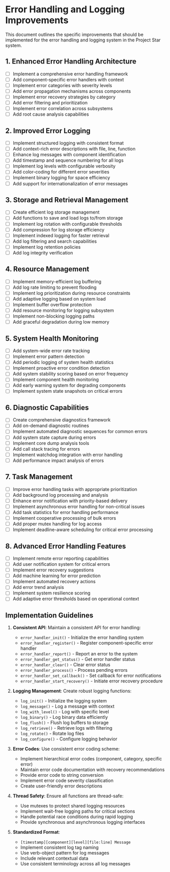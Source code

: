 # Error Handling and Logging Improvements

This document outlines the specific improvements that should be implemented for the error handling and logging system in the Project Star system.

## 1. Enhanced Error Handling Architecture

- [ ] Implement a comprehensive error handling framework
- [ ] Add component-specific error handlers with context
- [ ] Implement error categories with severity levels
- [ ] Add error propagation mechanisms across components
- [ ] Implement error recovery strategies by category
- [ ] Add error filtering and prioritization
- [ ] Implement error correlation across subsystems
- [ ] Add root cause analysis capabilities

## 2. Improved Error Logging

- [ ] Implement structured logging with consistent format
- [ ] Add context-rich error descriptions with file, line, function
- [ ] Enhance log messages with component identification
- [ ] Add timestamp and sequence numbering for all logs
- [ ] Implement log levels with configurable verbosity
- [ ] Add color-coding for different error severities
- [ ] Implement binary logging for space efficiency
- [ ] Add support for internationalization of error messages

## 3. Storage and Retrieval Management

- [ ] Create efficient log storage management
- [ ] Add functions to save and load logs to/from storage
- [ ] Implement log rotation with configurable thresholds
- [ ] Add compression for log storage efficiency
- [ ] Implement indexed logging for faster retrieval
- [ ] Add log filtering and search capabilities
- [ ] Implement log retention policies
- [ ] Add log integrity verification

## 4. Resource Management

- [ ] Implement memory-efficient log buffering
- [ ] Add log rate limiting to prevent flooding
- [ ] Implement log prioritization during resource constraints
- [ ] Add adaptive logging based on system load
- [ ] Implement buffer overflow protection
- [ ] Add resource monitoring for logging subsystem
- [ ] Implement non-blocking logging paths
- [ ] Add graceful degradation during low memory

## 5. System Health Monitoring

- [ ] Add system-wide error rate tracking
- [ ] Implement error pattern detection
- [ ] Add periodic logging of system health statistics
- [ ] Implement proactive error condition detection
- [ ] Add system stability scoring based on error frequency
- [ ] Implement component health monitoring
- [ ] Add early warning system for degrading components
- [ ] Implement system state snapshots on critical errors

## 6. Diagnostic Capabilities

- [ ] Create comprehensive diagnostics framework
- [ ] Add on-demand diagnostic routines
- [ ] Implement automated diagnostic sequences for common errors
- [ ] Add system state capture during errors
- [ ] Implement core dump analysis tools
- [ ] Add call stack tracing for errors
- [ ] Implement watchdog integration with error handling
- [ ] Add performance impact analysis of errors

## 7. Task Management

- [ ] Improve error handling tasks with appropriate prioritization
- [ ] Add background log processing and analysis
- [ ] Enhance error notification with priority-based delivery
- [ ] Implement asynchronous error handling for non-critical issues
- [ ] Add task statistics for error handling performance
- [ ] Implement cooperative processing of bulk errors
- [ ] Add proper mutex handling for log access
- [ ] Implement deadline-aware scheduling for critical error processing

## 8. Advanced Error Handling Features

- [ ] Implement remote error reporting capabilities
- [ ] Add user notification system for critical errors
- [ ] Implement error recovery suggestions
- [ ] Add machine learning for error prediction
- [ ] Implement automated recovery actions
- [ ] Add error trend analysis
- [ ] Implement system resilience scoring
- [ ] Add adaptive error thresholds based on operational context

## Implementation Guidelines

1. **Consistent API**: Maintain a consistent API for error handling:
   - `error_handler_init()` - Initialize the error handling system
   - `error_handler_register()` - Register component-specific error handler
   - `error_handler_report()` - Report an error to the system
   - `error_handler_get_status()` - Get error handler status
   - `error_handler_clear()` - Clear error status
   - `error_handler_process()` - Process pending errors
   - `error_handler_set_callback()` - Set callback for error notifications
   - `error_handler_start_recovery()` - Initiate error recovery procedure

2. **Logging Management**: Create robust logging functions:
   - `log_init()` - Initialize the logging system
   - `log_message()` - Log a message with context
   - `log_with_level()` - Log with specific level
   - `log_binary()` - Log binary data efficiently
   - `log_flush()` - Flush log buffers to storage
   - `log_retrieve()` - Retrieve logs with filtering
   - `log_rotate()` - Rotate log files
   - `log_configure()` - Configure logging behavior

3. **Error Codes**: Use consistent error coding scheme:
   - Implement hierarchical error codes (component, category, specific error)
   - Maintain error code documentation with recovery recommendations
   - Provide error code to string conversion
   - Implement error code severity classification
   - Create user-friendly error descriptions

4. **Thread Safety**: Ensure all functions are thread-safe:
   - Use mutexes to protect shared logging resources
   - Implement wait-free logging paths for critical sections
   - Handle potential race conditions during rapid logging
   - Provide synchronous and asynchronous logging interfaces

5. **Standardized Format**:
   - `[timestamp][component][level][file:line] Message`
   - Implement consistent log tag naming
   - Use verb-object pattern for log messages
   - Include relevant contextual data
   - Use consistent terminology across all log messages 